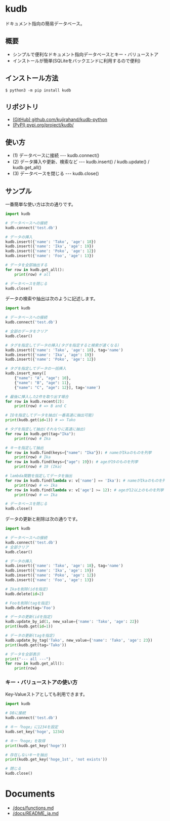 # kudb

ドキュメント指向の簡易データベース。

## 概要

- シンプルで便利なドキュメント指向データベースとキー・バリューストア
- インストールが簡単(SQLiteをバックエンドに利用するので便利)

## インストール方法

```
$ python3 -m pip install kudb
```

## リポジトリ

- [(GitHub) github.com/kujirahand/kudb-python](https://github.com/kujirahand/kudb-python)
- [(PyPI) pypi.org/project/kudb/](https://pypi.org/project/kudb/)

## 使い方

- (1) データベースに接続 --- kudb.connect()
- (2) データ挿入や更新、検索など --- kudb.insert() / kudb.update() / kudb.get_all()
- (3) データベースを閉じる --- kudb.close()

## サンプル

一番簡単な使い方は次の通りです。

```simple-doc.py
import kudb

# データベースへの接続
kudb.connect('test.db')

# データの挿入
kudb.insert({'name': 'Tako', 'age': 18})
kudb.insert({'name': 'Ika', 'age': 19})
kudb.insert({'name': 'Poko', 'age': 12})
kudb.insert({'name': 'Foo', 'age': 13})

# データを全部抽出する
for row in kudb.get_all():
    print(row) # all

# データベースを閉じる
kudb.close()
```

データの検索や抽出は次のように記述します。

```simple-doc2.py
import kudb

# データベースへの接続
kudb.connect('test.db')

# 全部のデータをクリア
kudb.clear()

# タグを指定してデータの挿入(タグを指定すると検索が速くなる)
kudb.insert({'name': 'Tako', 'age': 18}, tag='name')
kudb.insert({'name': 'Ika', 'age': 19})
kudb.insert({'name': 'Poko', 'age': 12})

# タグを指定してデータの一括挿入
kudb.insert_many([
    {"name": "A", "age": 10},
    {"name": "B", "age": 11},
    {"name": "C", "age": 12}], tag='name')

# 最後に挿入した2件を取り出す場合
for row in kudb.recent(2):
    print(row) # => B and C

# IDを指定してデータを抽出(一番高速に抽出可能)
print(kudb.get(id=1)) # => Tako

# タグを指定して抽出(それなりに高速に抽出)
for row in kudb.get(tag="Ika"):
    print(row) # Ika

# キーを指定して抽出
for row in kudb.find(keys={"name": "Ika"}): # nameがIkaのものを列挙
    print(row) # Ika
for row in kudb.find(keys={"age": 19}): # ageが19のものを列挙
    print(row) # 19 (Ika)

# lambda関数を指定してデータを抽出
for row in kudb.find(lambda v: v['name'] == 'Ika'): # nameがIkaのものを列挙
    print(row) # => Ika
for row in kudb.find(lambda v: v['age'] >= 12): # ageが12以上のものを列挙
    print(row) # => Ika

# データベースを閉じる
kudb.close()
```

データの更新と削除は次の通りです。

```simple-doc2.py
import kudb

# データベースへの接続
kudb.connect('test.db')
# 全部クリア
kudb.clear()

# データの挿入
kudb.insert({'name': 'Tako', 'age': 18}, tag='name')
kudb.insert({'name': 'Ika', 'age': 19})
kudb.insert({'name': 'Poko', 'age': 12})
kudb.insert({'name': 'Foo', 'age': 13})

# Ikaを削除(idを指定)
kudb.delete(id=2)

# Fooを削除(tagを指定)
kudb.delete(tag='Foo')

# データの更新(idを指定)
kudb.update_by_id(1, new_value={'name': 'Tako', 'age': 22})
print(kudb.get(id=1))

# データの更新(tagを指定)
kudb.update_by_tag('Tako', new_value={'name': 'Tako', 'age': 23})
print(kudb.get(tag='Tako'))

# データを全部表示
print("--- all ---")
for row in kudb.get_all():
    print(row)
```


### キー・バリューストアの使い方

Key-Valueストアとしても利用できます。

```simple-kvs.py
import kudb

# DBに接続
kudb.connect('test.db')

# キー「hoge」に1234を設定
kudb.set_key('hoge', 1234)

# キー「hoge」を取得
print(kudb.get_key('hoge'))

# 存在しないキーを抽出
print(kudb.get_key('hoge_1st', 'not exists'))

# 閉じる
kudb.close()
```

# Documents

- [/docs/functions.md](https://github.com/kujirahand/kudb-python/blob/main/docs/functions.md)
- [/docs/README_ja.md](https://github.com/kujirahand/kudb-python/blob/main/docs/README_ja.md)

